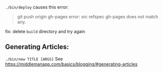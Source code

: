 
`./bin/deploy` causes this error:

> git push origin gh-pages
> error: src refspec gh-pages does not match any.

fix: delete `build` directory and try again

## Generating Articles:
`./bin/new TITLE [ARGS]`
See https://middlemanapp.com/basics/blogging/#generating-articles
